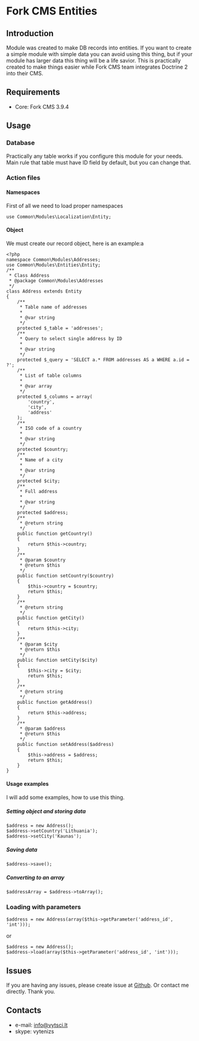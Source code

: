 # Fork CMS Entities
## Introduction
Module was created to make DB records into entities. If you want to create a simple module with simple data you can
avoid using this thing, but if your module has larger data this thing will be a life savior. This is practically created
to make things easier while Fork CMS team integrates Doctrine 2 into their CMS.

## Requirements
* Core: Fork CMS 3.9.4

## Usage
### Database
Practically any table works if you configure this module for your needs. Main rule that table must have ID field by
default, but you can change that.

### Action files
#### Namespaces
First of all we need to load proper namespaces

```
use Common\Modules\Localization\Entity;
```

#### Object
We must create our record object, here is an example:a

```
<?php
namespace Common\Modules\Addresses;
use Common\Modules\Entities\Entity;
/**
 * Class Address
 * @package Common\Modules\Addresses
 */
class Address extends Entity
{
    /**
     * Table name of addresses
     *
     * @var string
     */
    protected $_table = 'addresses';
    /**
     * Query to select single address by ID
     *
     * @var string
     */
    protected $_query = 'SELECT a.* FROM addresses AS a WHERE a.id = ?';
    /**
     * List of table columns
     *
     * @var array
     */
    protected $_columns = array(
        'country',
        'city',
        'address'
    );
    /**
     * ISO code of a country
     *
     * @var string
     */
    protected $country;
    /**
     * Name of a city
     *
     * @var string
     */
    protected $city;
    /**
     * Full address
     *
     * @var string
     */
    protected $address;
    /**
     * @return string
     */
    public function getCountry()
    {
        return $this->country;
    }
    /**
     * @param $country
     * @return $this
     */
    public function setCountry($country)
    {
        $this->country = $country;
        return $this;
    }
    /**
     * @return string
     */
    public function getCity()
    {
        return $this->city;
    }
    /**
     * @param $city
     * @return $this
     */
    public function setCity($city)
    {
        $this->city = $city;
        return $this;
    }
    /**
     * @return string
     */
    public function getAddress()
    {
        return $this->address;
    }
    /**
     * @param $address
     * @return $this
     */
    public function setAddress($address)
    {
        $this->address = $address;
        return $this;
    }
}
```

#### Usage examples
I will add some examples, how to use this thing.

##### Setting object and storing data

```
$address = new Address();
$address->setCountry('Lithuania');
$address->setCity('Kaunas');
```

##### Saving data

```
$address->save();
```

##### Converting to an array

```
$addressArray = $address->toArray();
```

### Loading with parameters

```
$address = new Address(array($this->getParameter('address_id', 'int')));
```

or

```
$address = new Address();
$address->load(array($this->getParameter('address_id', 'int')));
```

## Issues
If you are having any issues, please create issue at [Github](https://github.com/vytenizs/forkcms-module-localization/issues).
Or contact me directly. Thank you.

## Contacts

* e-mail: info@vytsci.lt
* skype: vytenizs
